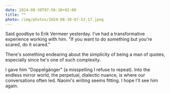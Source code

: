 ```yaml
---
date: 2024-08-30T07:56:10+02:00
title: ""
photo: /img/photos/2024-08-30-07-52-17.jpeg
---
```


Said goodbye to Erik Vermeer yesterday. I've had a transformative experience working with him. "If you want to do something but you're scared, do it scared."

There's something endearing about the simplicity of being a man of quotes, especially since he's one of such complexity.

I gave him "Doppelgänger" (a misspelling I refuse to repeat). Into the endless mirror world, the perpetual, dialectic nuance, is where our conversations often led. Naomi's writing seems fitting. I hope I'll see him again.
